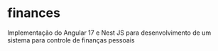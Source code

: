# finances
Implementação do Angular 17 e Nest JS para desenvolvimento de um sistema para controle de finanças pessoais
